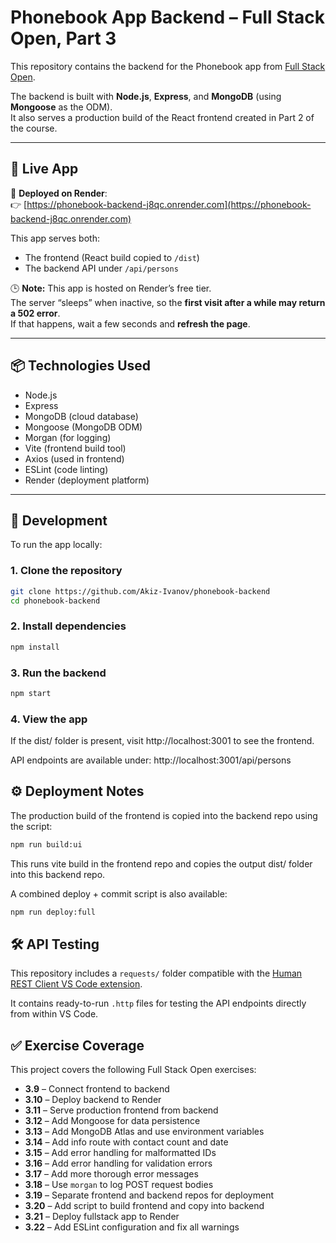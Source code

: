# Phonebook App Backend – Full Stack Open, Part 3

This repository contains the backend for the Phonebook app from [Full Stack Open](https://fullstackopen.com/en/).

The backend is built with **Node.js**, **Express**, and **MongoDB** (using **Mongoose** as the ODM).  
It also serves a production build of the React frontend created in Part 2 of the course.

---

## 🔗 Live App

📍 **Deployed on Render**:  
👉 [https://phonebook-backend-j8qc.onrender.com](https://phonebook-backend-j8qc.onrender.com)

This app serves both:
- The frontend (React build copied to `/dist`)
- The backend API under `/api/persons`

🕒 **Note:** This app is hosted on Render’s free tier.  
The server “sleeps” when inactive, so the **first visit after a while may return a 502 error**.  
If that happens, wait a few seconds and **refresh the page**.

---

## 📦 Technologies Used

- Node.js
- Express
- MongoDB (cloud database)
- Mongoose (MongoDB ODM)
- Morgan (for logging)
- Vite (frontend build tool)
- Axios (used in frontend)
- ESLint (code linting)
- Render (deployment platform)

---

## 🚀 Development

To run the app locally:

### 1. Clone the repository
```bash
git clone https://github.com/Akiz-Ivanov/phonebook-backend
cd phonebook-backend
```

### 2. Install dependencies

```bash
npm install
```

### 3. Run the backend

```bash
npm start
```

### 4. View the app

If the dist/ folder is present, visit http://localhost:3001 to see the frontend.

API endpoints are available under:
http://localhost:3001/api/persons

## ⚙️ Deployment Notes

The production build of the frontend is copied into the backend repo using the script:

```bash
npm run build:ui
```

This runs vite build in the frontend repo and copies the output dist/ folder into this backend repo.

A combined deploy + commit script is also available:

```bash
npm run deploy:full
```

## 🛠 API Testing

This repository includes a `requests/` folder compatible with the 
[Human REST Client VS Code extension](https://marketplace.visualstudio.com/items?itemName=humao.rest-client).

It contains ready-to-run `.http` files for testing the API endpoints directly from within VS Code.

## ✅ Exercise Coverage
This project covers the following Full Stack Open exercises:

- **3.9** – Connect frontend to backend  
- **3.10** – Deploy backend to Render  
- **3.11** – Serve production frontend from backend  
- **3.12** – Add Mongoose for data persistence  
- **3.13** – Add MongoDB Atlas and use environment variables  
- **3.14** – Add info route with contact count and date  
- **3.15** – Add error handling for malformatted IDs  
- **3.16** – Add error handling for validation errors  
- **3.17** – Add more thorough error messages  
- **3.18** – Use `morgan` to log POST request bodies  
- **3.19** – Separate frontend and backend repos for deployment  
- **3.20** – Add script to build frontend and copy into backend  
- **3.21** – Deploy fullstack app to Render
- **3.22** – Add ESLint configuration and fix all warnings